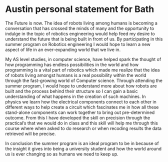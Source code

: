 Austin personal statement for Bath
======

The Future is now. The idea of robots living among humans is becoming a conversation that has crossed the minds of many and the opportunity to indulge in the topic of robotics engineering would help feed my desire to understand the future that is being built in front of us. By participating in this summer program on Robotics engineering I would hope to learn a new aspect of life in an ever-expanding world that we live in. 

My AS level studies, in computer science, have helped spark the thought of how programming has endless possibilities in the world and how programming is a vital part of robotics which made me realize that the idea of robots living amongst humans is a real possibility within the world through the fast-growing world of Computer science. Through attending the summer program, I would hope to understand more about how robots are built and the process behind their structure so I can gain a basic understanding of what happens in the creation of such machines.
 In physics we learn how the electrical components connect to each other in different ways to help create a circuit which fascinates me in how all these stand-alone components can work together to bring out pre-determined outcome. From this I have developed the skill on precision through the practical’s that we would do in class and this skill will help me through this course where when asked to do research or when recoding results the data retrieved will be precise.

In conclusion the summer program is an ideal program to be in because of the insight it gives into being a university student and how the world around us is ever changing so as humans we need to keep up.

